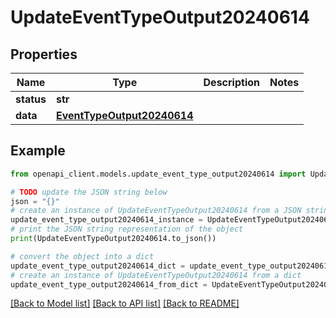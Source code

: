 # UpdateEventTypeOutput20240614


## Properties

Name | Type | Description | Notes
------------ | ------------- | ------------- | -------------
**status** | **str** |  | 
**data** | [**EventTypeOutput20240614**](EventTypeOutput20240614.md) |  | 

## Example

```python
from openapi_client.models.update_event_type_output20240614 import UpdateEventTypeOutput20240614

# TODO update the JSON string below
json = "{}"
# create an instance of UpdateEventTypeOutput20240614 from a JSON string
update_event_type_output20240614_instance = UpdateEventTypeOutput20240614.from_json(json)
# print the JSON string representation of the object
print(UpdateEventTypeOutput20240614.to_json())

# convert the object into a dict
update_event_type_output20240614_dict = update_event_type_output20240614_instance.to_dict()
# create an instance of UpdateEventTypeOutput20240614 from a dict
update_event_type_output20240614_from_dict = UpdateEventTypeOutput20240614.from_dict(update_event_type_output20240614_dict)
```
[[Back to Model list]](../README.md#documentation-for-models) [[Back to API list]](../README.md#documentation-for-api-endpoints) [[Back to README]](../README.md)


